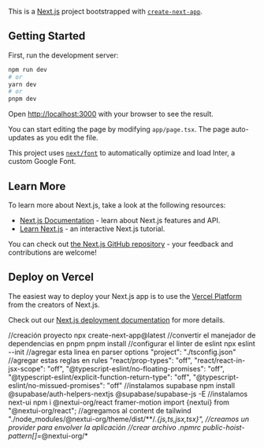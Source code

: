 This is a [Next.js](https://nextjs.org/) project bootstrapped with [`create-next-app`](https://github.com/vercel/next.js/tree/canary/packages/create-next-app).

## Getting Started

First, run the development server:

```bash
npm run dev
# or
yarn dev
# or
pnpm dev
```

Open [http://localhost:3000](http://localhost:3000) with your browser to see the result.

You can start editing the page by modifying `app/page.tsx`. The page auto-updates as you edit the file.

This project uses [`next/font`](https://nextjs.org/docs/basic-features/font-optimization) to automatically optimize and load Inter, a custom Google Font.

## Learn More

To learn more about Next.js, take a look at the following resources:

- [Next.js Documentation](https://nextjs.org/docs) - learn about Next.js features and API.
- [Learn Next.js](https://nextjs.org/learn) - an interactive Next.js tutorial.

You can check out [the Next.js GitHub repository](https://github.com/vercel/next.js/) - your feedback and contributions are welcome!

## Deploy on Vercel

The easiest way to deploy your Next.js app is to use the [Vercel Platform](https://vercel.com/new?utm_medium=default-template&filter=next.js&utm_source=create-next-app&utm_campaign=create-next-app-readme) from the creators of Next.js.

Check out our [Next.js deployment documentation](https://nextjs.org/docs/deployment) for more details.


//creación proyecto
npx create-next-app@latest
//convertir el manejador de dependencias en pnpm
pnpm install
//configurar el linter de eslint
 npx eslint --init
 //agregar esta linea en parser options
 "project": "./tsconfig.json"
 //agregar estas reglas en rules
   "react/prop-types": "off",
        "react/react-in-jsx-scope": "off",
        "@typescript-eslint/no-floating-promises": "off",
        "@typescript-eslint/explicit-function-return-type": "off",
        "@typescript-eslint/no-missued-promises": "off"
//instalamos supabase
npm install @supabase/auth-helpers-nextjs @supabase/supabase-js -E
//instalamos next-ui
npm i @nextui-org/react framer-motion
import {nextui} from "@nextui-org/react";
//agregamos al content de tailwind
    "./node_modules/@nextui-org/theme/dist/**/*.{js,ts,jsx,tsx}",
  //creamos un provider para envolver la aplicación
  //crear archivo .npmrc
  public-hoist-pattern[]=*@nextui-org/*